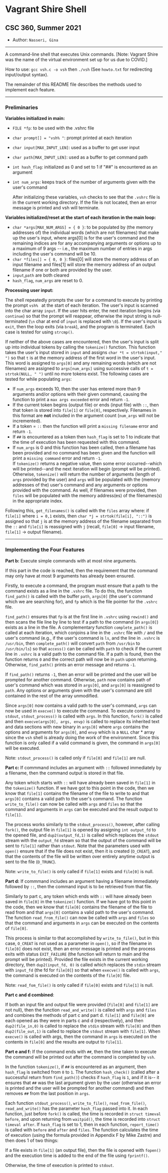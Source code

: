 # Vagrant Shire Shell  
## CSC 360, Summer 2021

* Author: `Nasseri, Gina`

---

A command-line shell that executes Unix commands. [Note: Vagrant Shire was the name of the virtual environment set up for us due to COVID.]

How to use: `gcc vsh.c -o vsh` then `./vsh` (See `howto.txt` for redirecting input/output syntax).

The remainder of this README file describes the methods used to implement each feature.

---
### Preliminaries

__Variables initialized in main:__

* `FILE *fp`: to be used with the .vshrc file
* `char prompt[] = "vsh% "`: prompt printed at each iteration
* `char input[MAX_INPUT_LEN]`: used as a buffer to get user input
* `char path[MAX_INPUT_LEN]`: used as a buffer to get command path 
* `int hash_flag`: initialized as 0 and set to 1 if "##" is encountered as an argument
* `int num_args`: keeps track of the number of arguments given with the user's command

    After initializing these variables, `vsh` checks to see that the `.vshrc` file is in the current working directory. If the file is not located, then an error message is printed and vsh will terminate. 

__Variables initialized/reset at the start of each iteration in the main loop:__
* `char *args[MAX_NUM_ARGS] = { 0 }`: to be populated by (the memory addresses of) the individual words (which are not filenames) that make up the user's input, where args[0] is for the user's command and the remaining indices are for any accompanying arguments or options up to a maximum of 9 args -- i.e., the maximum number of entries in args including the user's command will be 10.
* `char *files[] = { 0, 0 }`: files[0] will store the memory address of an input filename and files[1] will store the memory address of an output filename if one or both are provided by the user. 
* `input`,`path` are both cleared 
* `hash_flag`, `num_args` are reset to 0.

__Processing user input:__

The shell repeatedly prompts the user for a command to execute by printing the prompt `vsh% ` at the start of each iteration.  The user's input is scanned into the char array `input`. If the user hits enter, the next iteration begins (via `continue`) so that the prompt will reappear, otherwise the input string is null-terminated (`\n` char at end of `input` is replaced with `\0`). If the user's input is `exit`, then the loop exits (via `break`), and the program is terminated. Each case is tested for using `strcmp()`. 

If neither of the above cases are encountered, then the user's input is split up into individual tokens by calling the `tokenize()` function. This function takes the user's input stored in `input` and assigns `char *t = strtok(input," ")` so that `t` is at the memory address of the first word in the user's input. This word is assigned to `args[0]` and any remaining words (which are not filenames) are assigned to `args[num_args]` using successive calls of `t = strtok(NULL, " ")` until no more tokens exist. 
The following cases are tested for while populating `args`: 
* If `num_args` exceeds 10, then the user has entered more than 9 arguments and/or options with their given command, causing the function to print a `max args exceeded` error and return `-1`. 
* If the current token begins (output file) or ends (input file) with `::`, then that token is stored into `file[1]` or `file[0]`, respectively. Filenames in this format are **not** included in the argument count (`num_args` will not be incremented). 
* If a token = `::` then the function will print a `missing filename` error and return `-1`.
* If `##` is encountered as a token then `hash_flag` is set to 1 to indicate that the time of execution has been requested with this command. 
* If `num_args` is 0 and this function has been called, then a filename has been provided and no command has been given and the function will print a `missing command` error and return `-1`.  
If `tokenize()` returns a negative value, then some error occurred--which will be printed--and the next iteration will begin (prompt will be printed). Otherwise, `tokenize()` will return the number of arguments (length of `args` provided by the user) and `args` will be populated with the (memory addresses of the) user's command and any arguments or options provided with the command. As well, if filenames were provided, then `files` will be populated with the memory address(es) of the filenames(s) in the appropriate index.   

Following this, `get_filenames()` is called with the `files` array where: if `file[i]` where `i = 0,1` exists, then `char *j = strtok(file[i], "::")` is assigned so that `j` is at the memory address of the filename separated from the `::` and `file[i]` is reassigned with `j` (recall, `file[0]` -> input filename, `file[1]` -> output filename).

---

### Implementing the Four Features

__Part b:__ Execute simple commands with at most nine arguments. 

If this part in the code is reached, then the requirement that the command may only have at most 9 arguments has already been ensured. 

Firstly, to execute a command, the program must ensure that a path to the command exists as a line in the `.vshrc` file. To do this, the function `find_path()` is called with the buffer `path`, `args[0]` (the user's command which we are searching for), and `fp` which is the file pointer for the `.vshrc` file.

`find_path()` ensures that `fp` is at the first line in `.vshrc` using `rewind()` and then scans the file line by line to test if a path to the command (in `args[0]`) exists as a line in the file. A complementary function `complete_path()` is called at each iteration, which conjoins a line in the `.vshrc` file with `/` and the user's command (e.g., if the user's command is `ls`, and the line in `.vshrc` is `/usr/bin`, then `complete_path()` will convert `path` from `/usr/bin` to `/usr/bin/ls`) so that `access()` can be called with `path` to check if the current line in `.vshrc` is a valid path to the command file.  If a path is found, then the function returns `0` and the correct path will now be in `path` upon returning. Otherwise, `find_path()` prints an error message and returns `-1`.

If `find_path()` returns `-1`, then an error will be printed and the user will be prompted for another command. Otherwise, `path` now contains path of user's command which was stored in `args[0]`, and `args[0]` is reassigned to `path`. Any options or arguments given with the user's command are still contained in the rest of the array unmodified. 

Since `args[0]` now contains a valid path to the user's command, `args` can now be used in `execve()` to execute the command.  To execute command to `stdout`, `stdout_process()` is called with `args`.  In this function, `fork()` is called and then `execve(args[0], args, envp)` is called to replace its inherited text and data sections with new binary in `args[0]` where `args` contains the options and arguments for `args[0]`, and `envp` which is a `NULL` char * array since the `vsh` shell is already doing the work of the environment. Since this function is only called if a valid command is given, the command in `args[0]` will be executed.  

Note: `stdout_process()` is called only if `file[0]` and `file[1]` are null. 

__Part c:__ If commmand includes an argument with `::` followed immediately by a filename, then the command output is stored in that file.

Any token which starts with `::` will have already been saved in `file[1]` in the `tokenize()` function. If we have got to this point in the code, then we know that `file[1]` contains the filename of the file to write to and that `args[0]` contains a valid path to the user's command. The function `write_to_file()` can now be called with `args` and `files` so that the command and arguments in `args` can be executed and the result output to `file[1]`. 

The process works similarly to the `stdout_process()`, however, after calling `fork()`, the output file in `file[1]` is opened by assigning `int output_fd` to the opened file, and `dup2(output_fd,1)` is called which replaces the `stdout` stream with the `output_fd` stream so that the output of the command will be sent to `file[1]` rather than `stdout`.
Note that the parameters used with `open()` ensure that if the file does not exist, then it is created (`O_CREAT`), and that the contents of the file will be written over entirely anytime output is sent to the file (`O_TRUNC`).

Note: `write_to_file()` is only called if `file[1]` exists and `file[0]` is null.

__Part d:__ If commmand includes an argument having a filename immediately followed by `::`, then the command input is to be retrieved from that file.

Similarly to part c, any token which ends with `::` will have already been saved in `file[0]` in the `tokenize()` function. If we have got to this point in the code, then we know that `file[0]` contains the filename of the file to read from and that `args[0]` contains a valid path to the user's command. The function `read_from_file()` can now be called with `args` and `files` so that the command and arguments in `args` can be executed on the contents of `file[0]`.

This process is similar to that accomplished by `write_to_file()`, but in this case, `O_CREAT` is not used as a parameter in `open()`, so if the filename in `file[0]` does not exist, then an error message is printed and the process exits with status `EXIT_FAILURE` (the function will return to main and the prompt will be printed).  Provided the file exists in the  current working directory, then `dup2(input_fd, 0)` is called which replaces the `stdin` stream with `input_fd` (the fd for `file[0]`) so that when `execve()` is called with `args`, the command is executed on the contents of the `file[0]` file. 

Note: `read_fom_file()` is only called if `file[0]` exists and `file[1]` is null.

__Part c and d combined__:

If both an input file and output file were provided (`file[0]` and `file[1]` are not null), then the function `read_and_write()` is called with `args` and `files` and combines the methods of part c and part d. `file[1]` and `file[0]` are each opened as they were in parts c and d (respectively), and then `dup2(file_in,0)` is called to replace the `stdin` stream with `file[0]` and then `dup2(file_out,1)` is called to replace the `stdout` stream with `file[1]`. When `execve()` is called with args, then the command in `args` is executed on the contents in `file[0]` and the results are output to `file[1]`.

__Part e and f:__ If the command ends with `##`, then the time taken to execute the command will be printed out after the command is completed by `vsh`.

In the function `tokenize()`, if `##` is encountered as an argument, then `hash_flag` is switched from `0` to `1`.  The function `hash_check()` (called after a successful return from `find_path()`) checks if `hash_flag` is `1`, and if it is-- it ensures that `##` was the last argument given by the user (otherwise an error is printed and the user will be prompted for another command) and then removes `##` from the last position in `args`. 

Each function `stdout_process()`, `write_to_file()`, `read_from_file()`, `read_and_write()` has the parameter `hash_flag` passed into it. In each function, just before `fork()` is called, the time is recorded in `struct timeval before`, and upon returning from `waitpid()`, the time is recorded into `struct timeval after`. If `hash_flag` is set to 1, then in each function, `report_time()` is called with `before` and `after` and `files`. The function calculates the time of execution (using the formula provided in Appendix F by Mike Zastre) and  then does 1 of two things:

If a file exists in `file[1]` (an output file), then the file is opened with `fopen()` and the execution time is added to the end of the file using `fprintf()`.

Otherwise, the time of execution is printed to `stdout`. 
